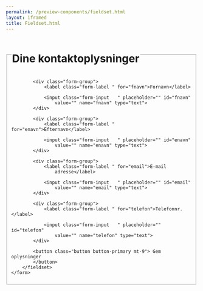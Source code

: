 ```yaml
--- 
permalink: /preview-components/fieldset.html
layout: iframed 
title: Fieldset.html
---
```

<div class="container">
    <form>
        <fieldset>
            <legend>
                <h1 class="h2">Dine kontaktoplysninger</h1>
            </legend>

            <div class="form-group">
                <label class="form-label " for="fnavn">Fornavn</label>

                <input class="form-input   " placeholder="" id="fnavn"
                    value="" name="fnavn" type="text">
            </div>

            <div class="form-group">
                <label class="form-label " for="enavn">Efternavn</label>

                <input class="form-input   " placeholder="" id="enavn"
                    value="" name="enavn" type="text">
            </div>

            <div class="form-group">
                <label class="form-label " for="email">E-mail
                    adresse</label>

                <input class="form-input   " placeholder="" id="email"
                    value="" name="email" type="text">
            </div>

            <div class="form-group">
                <label class="form-label " for="telefon">Telefonnr.</label>

                <input class="form-input   " placeholder="" id="telefon"
                    value="" name="telefon" type="text">
            </div>

            <button class="button button-primary mt-9"> Gem oplysninger
            </button>
        </fieldset>
    </form>
</div>